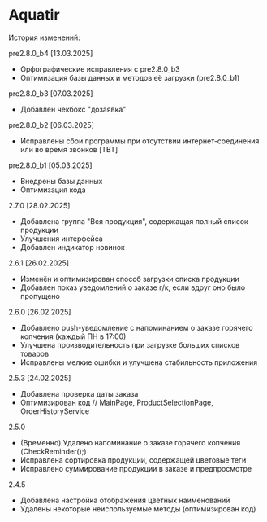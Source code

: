 # Aquatir
 История изменений:

 pre2.8.0_b4 [13.03.2025]
 - Орфографические исправления с pre2.8.0_b3
 - Оптимизация базы данных и методов её загрузки (pre2.8.0_b1)

 pre2.8.0_b3 [07.03.2025]
 - Добавлен чекбокс "дозаявка"
 
 pre2.8.0_b2 [06.03.2025]
 - Исправлены сбои программы при отсутствии интернет-соединения или во время звонков [TBT]

 pre2.8.0_b1 [05.03.2025]
 - Внедрены базы данных
 - Оптимизация кода
 
 2.7.0 [28.02.2025]
 - Добавлена группа "Вся продукция", содержащая полный список продукции
 - Улучшения интерфейса 
 - Добавлен индикатор новинок

 2.6.1 [26.02.2025]
 - Изменён и оптимизирован способ загрузки списка продукции
 - Добавлен показ уведомлений о заказе г/к, если вдруг оно было пропущено 

 2.6.0 [26.02.2025]
 - Добавлено push-уведомление с напоминанием о заказе горячего копчения (каждый ПН в 17:00)
 - Улучшена производительность при загрузке больших списков товаров
 - Исправлены мелкие ошибки и улучшена стабильность приложения
 
 2.5.3 [24.02.2025]
 - Добавлена проверка даты заказа
 - Оптимизирован код // MainPage, ProductSelectionPage, OrderHistoryService
 
 2.5.0
 - (Временно) Удалено напоминание о заказе горячего копчения (CheckReminder();)
 - Исправлена сортировка продукции, содержащей цветовые теги
 - Исправлено суммирование продукции в заказе и предпросмотре

 2.4.5
 - Добавлена настройка отображения цветных наименований
 - Удалены некоторые неиспользуемые методы (оптимизирован код)
